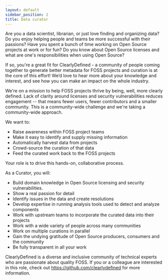 ```yaml
---
layout: default
sidebar_position: 2
title: Data curator
---
```


Are you a data scientist, librarian, or just love finding and
organizing data? Do you enjoy helping people and teams be more
successful with their passions? Have you spent a bunch of time working
on Open Source projects at work or for fun? Do you know about Open
Source licenses and what are one's responsibilities when using Open
Source?

If so, you're a great fit for ClearlyDefined - a community of people
coming together to generate better metadata for FOSS projects and
curation is at the core of this effort! We’d love to hear more about
your knowledge and interest, and see how you can make an impact on the
whole industry.

We're on a mission to help FOSS projects thrive by being, well, more
clearly defined. Lack of clarity around licenses and security
vulnerabilities reduces engagement -- that means fewer users, fewer
contributors and a smaller community. This is a community-wide
challenge and we're taking a community-wide approach.

We want to:

- Raise awareness within FOSS project teams
- Make it easy to identify and supply missing information
- Automatically harvest data from projects
- Crowd-source the curation of that data
- Feed the curated work back to the FOSS projects

Your role is to drive this hands-on, collaborative process.

As a Curator, you will:

- Build domain knowledge in Open Source licensing and security vulnerabilities.
- Show a real passion for detail
- Identify issues in the data and create resolutions
- Develop expertise in running analysis tools used to detect and analyze components
- Work with upstream teams to incorporate the curated data into their projects
- Work with a wide variety of people across many communities
- Work on multiple curations in parallel
- Gain the undying gratitude of Open Source producers, consumers and the community
- Be fully transparent in all your work

ClearlyDefined is a diverse and inclusive community of technical experts
who are passionate about quality FOSS. If you or a colleague are
interested in this role, check out https://github.com/clearlydefined
for more information.
